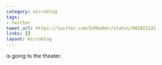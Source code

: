 ```yaml
---
category: microblog
tags:
- twitter
tweet_url: https://twitter.com/ExMember/status/981022141
links: []
layout: microblog
---
```

is going to the theater.
